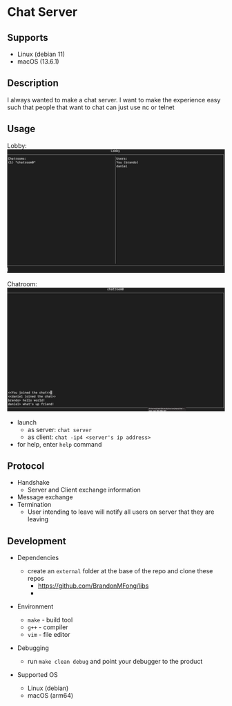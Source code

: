 # Chat Server

## Supports
- Linux (debian 11)
- macOS (13.6.1)

## Description
I always wanted to make a chat server. I want to make the experience easy such that people that want to chat can just use nc or telnet

## Usage
Lobby:
![lobby](docs/lobby.png)

Chatroom:
![chatroom](docs/chatroom.png)

- launch
	- as server: `chat server`
	- as client: `chat -ip4 <server's ip address>`
- for help, enter `help` command

## Protocol
- Handshake
    - Server and Client exchange information
- Message exchange
- Termination
    - User intending to leave will notify all users on server that they are leaving

## Development
- Dependencies
    - create an `external` folder at the base of the repo and clone these repos
        - https://github.com/BrandonMFong/libs
		-
			
- Environment
	- `make` - build tool
	- `g++` - compiler
	- `vim` - file editor
- Debugging
	- run `make clean debug` and point your debugger to the product
- Supported OS
	- Linux (debian)
	- macOS (arm64)

